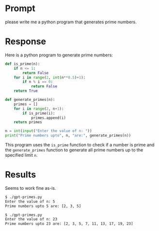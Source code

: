 # Prompt

please write me a python program that generates prime numbers.

# Response

Here is a python program to generate prime numbers:

```python
def is_prime(n):
    if n <= 1:
        return False
    for i in range(2, int(n**0.5)+1):
        if n % i == 0:
            return False
    return True

def generate_primes(n):
    primes = []
    for i in range(2, n+1):
        if is_prime(i):
            primes.append(i)
    return primes

n = int(input("Enter the value of n: "))
print("Prime numbers upto", n, "are:", generate_primes(n))
```

This program uses the `is_prime` function to check if a number is prime and the `generate_primes` function to generate all prime numbers up to the specified limit `n`.

# Results

Seems to work fine as-is.

```bash
$ ./gpt-primes.py
Enter the value of n: 5
Prime numbers upto 5 are: [2, 3, 5]

$ ./gpt-primes.py
Enter the value of n: 23
Prime numbers upto 23 are: [2, 3, 5, 7, 11, 13, 17, 19, 23]
```